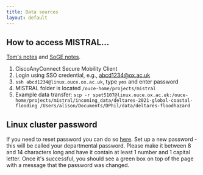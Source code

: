 ```yaml
---
title: Data sources
layout: default
---
```

## How to access MISTRAL...
[Tom's notes](https://nismod.github.io/presentations/oxford-hpc.html) and [SoGE notes](https://intranet.ouce.ox.ac.uk/it/cs/index.html).

1. CiscoAnyConnect Secure Mobility Client
2. Login using SSO credential, e.g., abcd1234@ox.ac.uk
3. `ssh abcd1234@linux.ouce.ox.ac.uk`, type `yes` and enter password
4. MISTRAL folder is located `/ouce-home/projects/mistral`
5. Example data transfer:
   ```scp -r spet5107@linux.ouce.ox.ac.uk:/ouce-home/projects/mistral/incoming_data/deltares-2021-global-coastal-flooding /Users/alison/Documents/DPhil/data/deltares-floodhazard```
   
## Linux cluster password
If you need to reset password you can do so [here](https://iaas.ouce.ox.ac.uk/auth/login?domain=it.ouce.ox.ac.uk).
Set up a new password - this will be called your departmental password. Please
make it between 8 and 14 characters long and have it contain at least 1 number
and 1 capital letter. Once it's successful, you should see a green box on top
of the page with a message that the password was changed.
